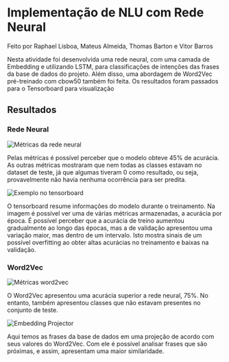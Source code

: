 # Implementação de NLU com Rede Neural
Feito por Raphael Lisboa, Mateus Almeida, Thomas Barton e Vitor Barros

Nesta atividade foi desenvolvida uma rede neural, com uma camada de Embedding e utilizando LSTM, para classificações de intenções das frases da base de dados do projeto. Além disso, uma abordagem de Word2Vec pré-treinado com cbow50 também foi feita. Os resultados foram passados para o Tensorboard para visualização

## Resultados
### Rede Neural
![Métricas da rede neural](https://github.com/user-attachments/assets/43a65ce6-87c3-4f18-b50b-1224bb2b550b)

Pelas métricas é possível perceber que o modelo obteve 45% de acurácia. As outras métricas mostraram que nem todas as classes estavam no dataset de teste, já que algumas tiveram 0 como resultado, ou seja, provavelmente não havia nenhuma ocorrência para ser predita.


![Exemplo no tensorboard](https://github.com/user-attachments/assets/84a1996e-717c-43a8-b762-bb2dc69e2fcd)

O tensorboard resume informações do modelo durante o treinamento. Na imagem é possível ver uma de várias métricas armazenadas, a acurácia por época. É possível perceber que a acurácia de treino aumentou gradualmente ao longo das épocas, mas a de validação apresentou uma variação maior, mas dentro de um intervalo. Isto mostra sinais de um possível overfitting ao obter altas acurácias no treinamento e baixas na validação.

### Word2Vec
![Métricas word2vec](https://github.com/user-attachments/assets/44bc6d71-f584-4c3d-9af0-d74f3e3c426b)

O Word2Vec apresentou uma acurácia superior a rede neural, 75%. No entanto, também apresentou classes que não estavam presentes no conjunto de teste.

![Embedding Projector](https://github.com/user-attachments/assets/9a64b73e-2a15-45ee-89d2-9f0df553ffbb)

Aqui temos as frases da base de dados em uma projeção de acordo com seus valores do Word2Vec. Com ele é possível analisar frases que são próximas, e assim, apresentam uma maior similaridade.
